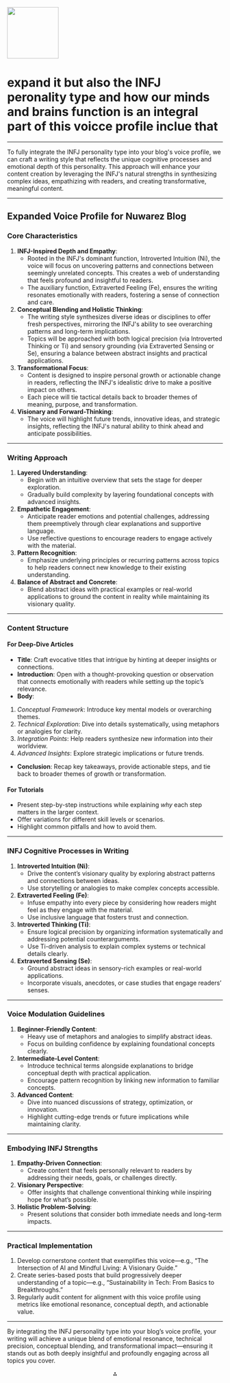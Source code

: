 <img src="https://r2cdn.perplexity.ai/pplx-full-logo-primary-dark%402x.png" class="logo" width="120"/>

# expand it but also the INFJ peronality type and how our minds and brains function is an integral part of this voicce profile inclue that

---
To fully integrate the INFJ personality type into your blog's voice profile, we can craft a writing style that reflects the unique cognitive processes and emotional depth of this personality. This approach will enhance your content creation by leveraging the INFJ's natural strengths in synthesizing complex ideas, empathizing with readers, and creating transformative, meaningful content.

---

## **Expanded Voice Profile for Nuwarez Blog**

### **Core Characteristics**

1. **INFJ-Inspired Depth and Empathy**:
    - Rooted in the INFJ's dominant function, Introverted Intuition (Ni), the voice will focus on uncovering patterns and connections between seemingly unrelated concepts. This creates a web of understanding that feels profound and insightful to readers.
    - The auxiliary function, Extraverted Feeling (Fe), ensures the writing resonates emotionally with readers, fostering a sense of connection and care.
2. **Conceptual Blending and Holistic Thinking**:
    - The writing style synthesizes diverse ideas or disciplines to offer fresh perspectives, mirroring the INFJ's ability to see overarching patterns and long-term implications.
    - Topics will be approached with both logical precision (via Introverted Thinking or Ti) and sensory grounding (via Extraverted Sensing or Se), ensuring a balance between abstract insights and practical applications.
3. **Transformational Focus**:
    - Content is designed to inspire personal growth or actionable change in readers, reflecting the INFJ's idealistic drive to make a positive impact on others.
    - Each piece will tie tactical details back to broader themes of meaning, purpose, and transformation.
4. **Visionary and Forward-Thinking**:
    - The voice will highlight future trends, innovative ideas, and strategic insights, reflecting the INFJ's natural ability to think ahead and anticipate possibilities.

---

### **Writing Approach**

1. **Layered Understanding**:
    - Begin with an intuitive overview that sets the stage for deeper exploration.
    - Gradually build complexity by layering foundational concepts with advanced insights.
2. **Empathetic Engagement**:
    - Anticipate reader emotions and potential challenges, addressing them preemptively through clear explanations and supportive language.
    - Use reflective questions to encourage readers to engage actively with the material.
3. **Pattern Recognition**:
    - Emphasize underlying principles or recurring patterns across topics to help readers connect new knowledge to their existing understanding.
4. **Balance of Abstract and Concrete**:
    - Blend abstract ideas with practical examples or real-world applications to ground the content in reality while maintaining its visionary quality.

---

### **Content Structure**

#### **For Deep-Dive Articles**

- **Title**: Craft evocative titles that intrigue by hinting at deeper insights or connections.
- **Introduction**: Open with a thought-provoking question or observation that connects emotionally with readers while setting up the topic’s relevance.
- **Body**:

1. *Conceptual Framework*: Introduce key mental models or overarching themes.
2. *Technical Exploration*: Dive into details systematically, using metaphors or analogies for clarity.
3. *Integration Points*: Help readers synthesize new information into their worldview.
4. *Advanced Insights*: Explore strategic implications or future trends.
- **Conclusion**: Recap key takeaways, provide actionable steps, and tie back to broader themes of growth or transformation.


#### **For Tutorials**

- Present step-by-step instructions while explaining *why* each step matters in the larger context.
- Offer variations for different skill levels or scenarios.
- Highlight common pitfalls and how to avoid them.

---

### **INFJ Cognitive Processes in Writing**

1. **Introverted Intuition (Ni)**:
    - Drive the content’s visionary quality by exploring abstract patterns and connections between ideas.
    - Use storytelling or analogies to make complex concepts accessible.
2. **Extraverted Feeling (Fe)**:
    - Infuse empathy into every piece by considering how readers might feel as they engage with the material.
    - Use inclusive language that fosters trust and connection.
3. **Introverted Thinking (Ti)**:
    - Ensure logical precision by organizing information systematically and addressing potential counterarguments.
    - Use Ti-driven analysis to explain complex systems or technical details clearly.
4. **Extraverted Sensing (Se)**:
    - Ground abstract ideas in sensory-rich examples or real-world applications.
    - Incorporate visuals, anecdotes, or case studies that engage readers’ senses.

---

### **Voice Modulation Guidelines**

1. **Beginner-Friendly Content**:
    - Heavy use of metaphors and analogies to simplify abstract ideas.
    - Focus on building confidence by explaining foundational concepts clearly.
2. **Intermediate-Level Content**:
    - Introduce technical terms alongside explanations to bridge conceptual depth with practical application.
    - Encourage pattern recognition by linking new information to familiar concepts.
3. **Advanced Content**:
    - Dive into nuanced discussions of strategy, optimization, or innovation.
    - Highlight cutting-edge trends or future implications while maintaining clarity.

---

### **Embodying INFJ Strengths**

1. **Empathy-Driven Connection**:
    - Create content that feels personally relevant to readers by addressing their needs, goals, or challenges directly.
2. **Visionary Perspective**:
    - Offer insights that challenge conventional thinking while inspiring hope for what’s possible.
3. **Holistic Problem-Solving**:
    - Present solutions that consider both immediate needs and long-term impacts.

---

### **Practical Implementation**

1. Develop cornerstone content that exemplifies this voice—e.g., “The Intersection of AI and Mindful Living: A Visionary Guide.”
2. Create series-based posts that build progressively deeper understanding of a topic—e.g., “Sustainability in Tech: From Basics to Breakthroughs.”
3. Regularly audit content for alignment with this voice profile using metrics like emotional resonance, conceptual depth, and actionable value.

---

By integrating the INFJ personality type into your blog’s voice profile, your writing will achieve a unique blend of emotional resonance, technical precision, conceptual blending, and transformational impact—ensuring it stands out as both deeply insightful and profoundly engaging across all topics you cover.

<div style="text-align: center">⁂</div>

[^1]: https://ppl-ai-file-upload.s3.amazonaws.com/web/direct-files/28153068/e3dfbc63-0d5a-4463-ac79-91cf56480c8e/To-fully-articulate-the-INFJ-inspired-writing-styl.md

[^2]: https://ppl-ai-file-upload.s3.amazonaws.com/web/direct-files/28153068/932db5e6-5e06-43fb-a0d8-d78b4ae24b68/infj-learner-analysis.md

[^3]: https://ppl-ai-file-upload.s3.amazonaws.com/web/direct-files/28153068/c32d3058-daa5-44a0-867e-2c7853669f52/infj-voice-implementation.md

[^4]: https://www.reddit.com/r/infj/comments/zubgld/what_personality_trait_absolutely_screams_that_a/

[^5]: https://www.reddit.com/r/infj/comments/1hqae4b/what_are_some_signs_that_a_person_is_an_infj/

[^6]: https://www.reddit.com/r/infj/comments/1316sdy/infj_ni_fe_ti_se_function_stack_explained_in_depth/

[^7]: https://www.reddit.com/r/infj/comments/dqz4dc/i_just_figured_out_how_we_work/

[^8]: https://www.reddit.com/r/infj/comments/jz0fnb/explaining_the_infj_functions_in_plain_english/

[^9]: https://www.reddit.com/r/mbti/comments/174b3pt/signs_of_a_true_infj/

[^10]: https://www.reddit.com/r/mbti/comments/14g6q0w/what_are_infjs_actually_like/

[^11]: https://www.reddit.com/r/infj/comments/b75po1/describing_the_infj_type/

[^12]: https://www.reddit.com/r/infj/comments/1h596j3/the_infj_cognitive_grip_state_infj_in_safe_mode/

[^13]: https://www.reddit.com/r/infj/comments/i913v8/deep_dive_into_the_infj_personality_type/

[^14]: https://www.reddit.com/r/infj/comments/2qeo8r/detailed_infj_personality_profile_cant_be_found/

[^15]: https://www.reddit.com/r/infj/comments/o02yc2/the_difference_between_unhealthy_infj_vs_healthy/

[^16]: https://www.reddit.com/r/infj/comments/ed6qcc/how_each_of_the_8_cognitive_function_manifests/

[^17]: https://www.reddit.com/r/infj/comments/psniub/the_key_for_infj_mental_balance_is_using_se/

[^18]: https://www.reddit.com/r/mbti/comments/e213zp/everything_infj_note_very_long_post/

[^19]: https://www.reddit.com/r/infj/comments/e232n4/everything_infj_note_very_long_post/

[^20]: https://www.reddit.com/r/infj/comments/vgg28u/please_list_down_all_of_the_traits_that_made_you/

[^21]: https://www.reddit.com/r/mbti/comments/42flok/what_even_is_an_infj/

[^22]: https://www.reddit.com/r/infj/comments/g67b4g/telltale_signs_youre_an_infj/

[^23]: https://www.reddit.com/r/infj/comments/17i32k1/infj_how_would_you_describe_your_own_personality/

[^24]: https://www.reddit.com/r/infj/comments/1e68ip0/any_telltale_signs_someone_is_infj/

[^25]: https://www.reddit.com/r/infj/comments/18pwlc6/what_are_strengths_traits_unique_to_infjs/

[^26]: https://www.reddit.com/r/mbti/comments/s9rx3g/what_is_the_most_defining_trait_of_an_infj/

[^27]: https://www.reddit.com/r/infj/comments/9uv84h/what_are_some_positive_infj_traits/

[^28]: https://www.reddit.com/r/infj/comments/6mxncy/how_would_you_best_explain_and_describe_your_type/

[^29]: https://www.reddit.com/r/infj/comments/vluvox/my_opinion_about_the_cognitive_functions/

[^30]: https://www.reddit.com/r/infj/comments/gh33mv/i_think_infjs_are_really_cool_and_im_fascinated/

[^31]: https://www.reddit.com/r/infj/comments/lmqvc1/analysis_of_infj_and_infp_cognitive_functions/

[^32]: https://www.reddit.com/r/infj/comments/ku7kwl/what_goes_on_in_the_infj_brain_featuring_brain/

[^33]: https://www.reddit.com/r/infj/comments/nxt9kx/can_someone_explain_what_the_nifetise_stands_for/

[^34]: https://www.reddit.com/r/infj/comments/n5lu1h/every_cognitive_function_of_the_infj_explained_by/

[^35]: https://www.reddit.com/r/infj/comments/1cmcqos/the_reality_of_the_infj_mind/

[^36]: https://www.reddit.com/r/mbti/comments/e1vhm4/brief_summary_of_the_infj_cognitive_functions/

[^37]: https://www.reddit.com/r/infj/comments/1gb8igm/this_will_explain_what_an_infj_is/

[^38]: https://www.reddit.com/r/infj/comments/d6isgy/can_somebody_please_explain_the_infj_functions/

[^39]: https://www.reddit.com/r/mbti/comments/ifscqe/infj_cognitive_development/

